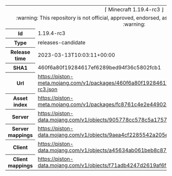 <html><table>
<tr><td colspan="2" align="center"><img width="0" height="0"><br/>⌈ Minecraft 1.19.4-rc3 ⌋<br/><img width="0" height="0"></td></tr>
<tr><td colspan="2" align="center"><img width="0" height="0"><br/>
:warning: This repository is not official, approved, endorsed, associated or connected with Mojang :warning:
<br/><img width="0" height="0"></td></tr>
<tr><th>Id</th><td>1.19.4-rc3</td></tr>
<tr><th>Type</th><td>releases-candidate</td></tr>
<tr><th>Release time</th><td>2023-03-13T10:03:11+00:00</td></tr>
<tr><th>SHA1</th><td>460f6a80f19284617ef6289bed94f36c5802fcb1</td></tr>
<tr><th>Url</th><td><a href="https://piston-meta.mojang.com/v1/packages/460f6a80f19284617ef6289bed94f36c5802fcb1/1.19.4-rc3.json">https://piston-meta.mojang.com/v1/packages/460f6a80f19284617ef6289bed94f36c5802fcb1/1.19.4-rc3.json</a></td></tr>
<tr><th>Asset index</th><td><a href="https://piston-meta.mojang.com/v1/packages/fc8761c4e2e44902e5b938178543542f4c94bae9/3.json">https://piston-meta.mojang.com/v1/packages/fc8761c4e2e44902e5b938178543542f4c94bae9/3.json</a></td></tr>
<tr><th>Server</th><td><a href="https://piston-data.mojang.com/v1/objects/905778cc578c5a1757a9358a3feb5c19a0178fec/server.jar">https://piston-data.mojang.com/v1/objects/905778cc578c5a1757a9358a3feb5c19a0178fec/server.jar</a></td></tr>
<tr><th>Server mappings</th><td><a href="https://piston-data.mojang.com/v1/objects/9aea4cf2285542a205e9fb54562d0cedb0a38fb0/server.txt">https://piston-data.mojang.com/v1/objects/9aea4cf2285542a205e9fb54562d0cedb0a38fb0/server.txt</a></td></tr>
<tr><th>Client</th><td><a href="https://piston-data.mojang.com/v1/objects/a45634ab061beb8c878ccbe4a59c3315f9c0266f/client.jar">https://piston-data.mojang.com/v1/objects/a45634ab061beb8c878ccbe4a59c3315f9c0266f/client.jar</a></td></tr>
<tr><th>Client mappings</th><td><a href="https://piston-data.mojang.com/v1/objects/f71adb4247d2619af6f6c8f06cd106259931860c/client.txt">https://piston-data.mojang.com/v1/objects/f71adb4247d2619af6f6c8f06cd106259931860c/client.txt</a></td></tr>
</table></html>